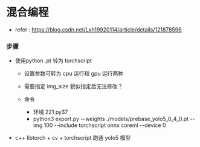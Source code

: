 
# 混合编程


* refer : https://blog.csdn.net/Lxh19920114/article/details/121878596


### 步骤

* 使用python .pt 转为 torchscript
  * 设置参数可转为 cpu 运行和 gpu 运行两种
  * 需要指定 img_size 貌似指定后无法修改？ 
  
  * 命令 
    * 环境 221 py37
    * python3 export.py --weights ./models/prebase_yolo5_0_4_0.pt --img 100 --include torchscript onnx coreml --device 0

* c++ libtorch + cv + torchscript 跑通 yolo5 模型




